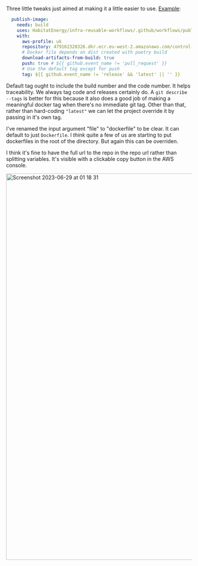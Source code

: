 Three little tweaks just aimed at making it a little easier to use. [Example](https://github.com/HabitatEnergy/ControlBox/blob/44b85221df0ee7dcab73c19bdccc165f19de9f64/.github/workflows/python.yaml#L29):

```yaml
  publish-image:
    needs: build
    uses: HabitatEnergy/infra-reusable-workflows/.github/workflows/publish-image.yaml@couling-patch-1
    with:
      aws-profile: uk
      repository: 479162328326.dkr.ecr.eu-west-2.amazonaws.com/control-box
      # Docker file depends on dist created with poetry build
      download-artifacts-from-build: true
      push: true # ${{ github.event_name != 'pull_request' }}
      # Use the default tag except for push
      tag: ${{ github.event_name != 'release' && 'latest' || '' }}
```

Default tag ought to include the build number and the code number. It helps traceability. We always tag code and releases certainly do.  A `git describe --tags` is better for this because it also does a good job of making a meaningful docker tag when there's no immediate git tag.  Other than that, rather than hard-coding `"latest"` we can let the project override it by passing in it's own tag.

I've renamed the input argument "file" to "dockerfile" to be clear. It can default to just `Dockerfile`. I _think_ quite a few of us are starting to put dockerfiles in the root of the directory. But again this can be overriden.

I think it's fine to have the full url to the repo in the repo url rather than splitting variables. It's visible with a clickable copy button in the AWS console.

<img width="1045" alt="Screenshot 2023-06-29 at 01 18 31" src="https://github.com/HabitatEnergy/infra-reusable-workflows/assets/23001043/e8a66675-5d17-487a-8841-41dab56b9b21">


